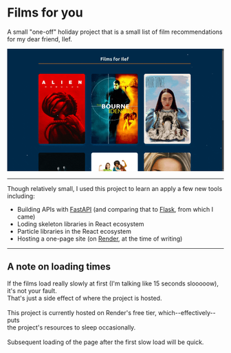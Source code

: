 # Films for you

A small "one-off" holiday project that is a small list of film recommendations for my dear friend, Ilef.

![Image showing the homepage of the site](./docs/images/home-screen.gif)

---

Though relatively small, I used this project to learn an apply a few new tools including:

- Building APIs with [FastAPI](https://fastapi.tiangolo.com/) (and comparing that to [Flask](https://flask.palletsprojects.com/en/stable/), from which I came)
- Loding skeleton libraries in React ecosystem
- Particle libraries in the React ecosystem
- Hosting a one-page site (on [Render](https://render.com/), at the time of writing)

---

## A note on loading times

If the films load really slowly at first (I'm talking like 15 seconds slooooow), it's not your fault.
\
That's just a side effect of where the project is hosted.
\
\
This project is currently hosted on Render's free tier, which--effectively--puts
\
the project's resources to sleep occasionally.
\
\
Subsequent loading of the page after the first slow load will be quick.
